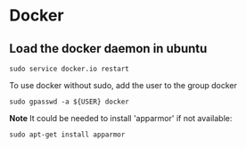 # Docker

## Load the docker daemon in ubuntu
```
sudo service docker.io restart
```
To use docker without sudo, add the user to the group docker
```
sudo gpasswd -a ${USER} docker
```


**Note**
It could be needed to install 'apparmor' if not available:
```
sudo apt-get install apparmor
```